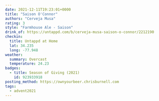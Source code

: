 ```yaml
---
date: 2021-12-11T19:23:01+0000
title: "Saison O'Connor"
authors: "Cerveja Musa"
rating: 3
style: "Farmhouse Ale - Saison"
drink_of: https://untappd.com/b/cerveja-musa-saison-o-connor/2212190
checkin:
  title: Untappd at Home
  lat: 34.235
  long: -77.948
weather:
  summary: Overcast
  temperature: 24.23
badges:
  - title: Season of Giving (2021)
    id: 923933918
posting_method: https://ownyourbeer.chrisburnell.com
tags:
  - advent2021
---
```

